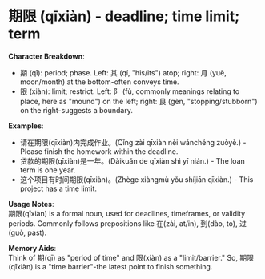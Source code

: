 # **期限 (qīxiàn) - deadline; time limit; term**

**Character Breakdown**:  
- 期 (qī): period; phase. Left: 其 (qí, "his/its") atop; right: 月 (yuè, moon/month) at the bottom-often conveys time.  
- 限 (xiàn): limit; restrict. Left: 阝 (fù, commonly meanings relating to place, here as "mound") on the left; right: 艮 (gèn, "stopping/stubborn") on the right-suggests a boundary.

**Examples**:  
- 请在期限(qīxiàn)内完成作业。(Qǐng zài qīxiàn nèi wánchéng zuòyè.) - Please finish the homework within the deadline.  
- 贷款的期限(qīxiàn)是一年。(Dàikuǎn de qīxiàn shì yī nián.) - The loan term is one year.  
- 这个项目有时间期限(qīxiàn)。(Zhège xiàngmù yǒu shíjiān qīxiàn.) - This project has a time limit.

**Usage Notes**:  
期限(qīxiàn) is a formal noun, used for deadlines, timeframes, or validity periods. Commonly follows prepositions like 在(zài, at/in), 到(dào, to), 过(guò, past).

**Memory Aids**:  
Think of 期(qī) as "period of time" and 限(xiàn) as a "limit/barrier." So, 期限(qīxiàn) is a "time barrier"-the latest point to finish something.